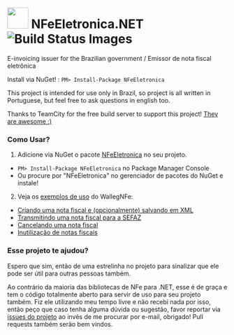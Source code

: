 <h1>
  <img src="http://www.piaui.pi.gov.br/images/albuns/album_121/2c8b41305f_media.jpg" width="48">
  NFeEletronica.NET
  <img title="Build Status Images" src="https://travis-ci.org/leonardiwagner/NFeEletronica.NET.svg">
</h1>
E-invoicing issuer for the Brazilian government / Emissor de nota fiscal eletrônica

Install via NuGet! : `PM> Install-Package NFeEletronica`

This project is intended for use only in Brazil, so project is all written in Portuguese, but feel free to ask questions in english too.

Thanks to TeamCity for the free build server to support this project! [They are awesome :)](http://teamcity.codebetter.com/)

### Como Usar?
1. Adicione via NuGet o pacote [NFeEletronica](https://www.nuget.org/packages/NFeEletronica/) no seu projeto.
 -  `PM> Install-Package NFeEletronica` no Package Manager Console
 -  Ou procure por "NFeEletronica" no gerenciador de pacotes do NuGet e instale!
2. Veja os [exemplos de uso](https://github.com/leonardiwagner/WallegNFe/wiki) do WallegNFe:
 - [Criando uma nota fiscal e (opcionalmente) salvando em XML](https://github.com/leonardiwagner/WallegNFe/wiki/Criando-uma-nota-fiscal-eletr%C3%B4nica-e-salvando-em-XML)
 - [Transmitindo uma nota fiscal para a SEFAZ](https://github.com/leonardiwagner/WallegNFe/wiki/Transmitindo-uma-nota-para-a-SEFAZ)
 - [Cancelando uma nota fiscal](https://github.com/leonardiwagner/WallegNFe/wiki/Cancelando-uma-nota)
 - [Inutilização de notas fiscais](https://github.com/leonardiwagner/WallegNFe/wiki/Inutilizando-notas)
 
### Esse projeto te ajudou?
Espero que sim, então de uma estrelinha no projeto para sinalizar que ele pode ser útil para outras pessoas também.

Ao contrário da maioria das bibliotecas de NFe para .NET, esse é de graça e tem o código totalmente aberto para servir de uso para seu projeto também. Fiz ele utilizando meu tempo livre e não recebi nada por isso, então peço que caso tenha alguma dúvida ou sugestão, favor reportar via [issues do projeto](https://github.com/leonardiwagner/NFeEletronica.NET/issues) ao invés de me procurar por e-mail, obrigado! Pull requests também serão bem vindos.

